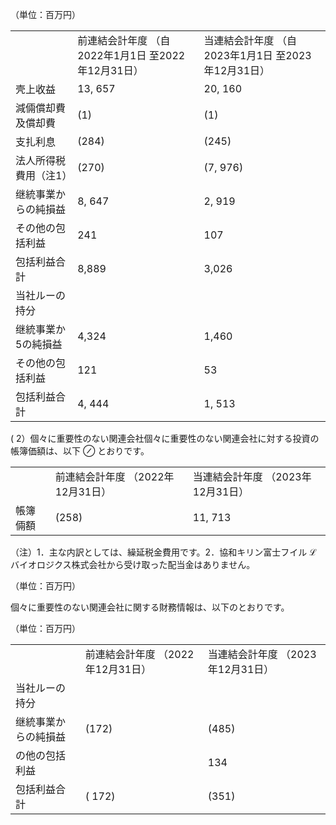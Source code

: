 （単位：百万円）  


<html><body><table><tr><td></td><td>前連結会計年度 （自2022年1月1日 至2022年12月31日）</td><td>当連結会計年度 （自2023年1月1日 至2023年12月31日）</td></tr><tr><td>壳上收益</td><td>13, 657</td><td>20, 160</td></tr><tr><td>減倆償却費及償却費</td><td>(1)</td><td>(1)</td></tr><tr><td>支扎利息</td><td>(284)</td><td>(245)</td></tr><tr><td>法人所得税費用（注1）</td><td>(270)</td><td>(7, 976)</td></tr><tr><td>继統事業からの純損益</td><td>8, 647</td><td>2, 919</td></tr><tr><td>その他の包括利益</td><td>241</td><td>107</td></tr><tr><td>包括利益合計</td><td>8,889</td><td>3,026</td></tr><tr><td>当社ルーの持分</td><td></td><td></td></tr><tr><td>继統事業か5の純損益</td><td>4,324</td><td>1,460</td></tr><tr><td>その他の包括利益</td><td>121</td><td>53</td></tr><tr><td>包括利益合計</td><td>4, 444</td><td>1, 513</td></tr></table></body></html>  

( 2）個々に重要性のない関連会社個々に重要性のない関連会社に対する投資の帳簿価額は、以下 $\oslash$ とおりです。  

<html><body><table><tr><td></td><td>前連結会計年度 （2022年12月31日）</td><td>当連結会計年度 （2023年12月31日）</td></tr><tr><td>帳簿倆額</td><td>(258)</td><td>11, 713</td></tr></table></body></html>

（注）1．主な内訳としては、繰延税金費用です。2．協和キリン富士フイル $\boldsymbol { \mathscr { L } }$ バイオロジクス株式会社から受け取った配当金はありません。  

（単位：百万円）  

個々に重要性のない関連会社に関する財務情報は、以下のとおりです。  

（単位：百万円）  

<html><body><table><tr><td></td><td>前連結会計年度 （2022年12月31日）</td><td>当連結会計年度 （2023年12月31日）</td></tr><tr><td>当社ルーの持分</td><td></td><td></td></tr><tr><td>继統事業からの純損益</td><td>(172)</td><td>(485)</td></tr><tr><td>の他の包括利益</td><td></td><td>134</td></tr><tr><td>包括利益合計</td><td>( 172)</td><td>(351)</td></tr></table></body></html>  